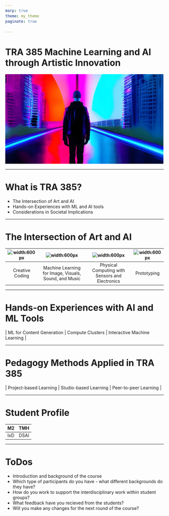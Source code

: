 ```yaml
---
marp: true
theme: my_theme
paginate: true

---
```

<!-- _color: black -->

# TRA 385 Machine Learning and AI through Artistic Innovation

![bg opacity:30% ](tra-385.webp) 

---

# What is TRA 385?


- The Intersection of Art and AI
- Hands-on Experiences with ML and AI tools 
- Considerations in Societal Implications

---

# The Intersection of Art and AI


|![width:600px](prototyping.png "Creative Coding" ) |  ![width:600px](prototyping.png "Creative Coding" ) |  ![width:600px](prototyping.png "Creative Coding" ) |  ![width:600px](prototyping.png "Creative Coding" ) | 
|:--:|:--:|:--:|:--:|
| Creative Coding | Machine Learning for Image, Visuals, Sound, and Music | Physical Computing with Sensors and Electronics | Prototyping |

---

# Hands-on Experiences with AI and ML Tools


| ML for Content Generation | Compute Clusters | Interactive Machine Learning | 

--- 

# Pedagogy Methods Applied in TRA 385

| Project-based Learning | Studio-based Learning | Peer-to-peer Learning | 

---
<!-- _class: tat -->

# Student Profile 

| M2| TMH |
|---|---|
| IxD | DSAI |

---

# ToDos

- Introduction and background of the course
- Which type of participants do you have - what different backgrounds do they have?
- How do you work to support the interdisciplinary work within student groups?
- What feedback have you recieved from the students?
- Will you make any changes for the next round of the course?

